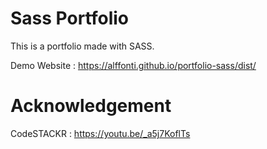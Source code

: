 # Sass Portfolio
This is a portfolio made with SASS.

Demo Website  : https://alffonti.github.io/portfolio-sass/dist/

# Acknowledgement

CodeSTACKR : https://youtu.be/_a5j7KoflTs